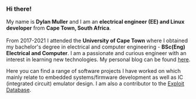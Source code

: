 ### Hi there!

My name is **Dylan Muller** and I am an **electrical engineer (EE) and Linux developer** from **Cape Town, South Africa**.<br/>
<br/>
From 2017-2021 I attended the **University of Cape Town** where I obtained my bachelor's degree in electrical and computer engineering - **BSc(Eng) Electrical and Computer**. I am a passionate and curious engineer with an interest in learning new technologies. My personal blog can be found [here](https://spacehen.github.io/).
 <br/>

Here you can find a range of software projects I have worked on which mainly relate to embedded systems/firmware development as well as IC (integrated circuit) emulator design. I am also a contributor to the [Exploit Database](https://www.exploit-db.com/?author=10901). 
